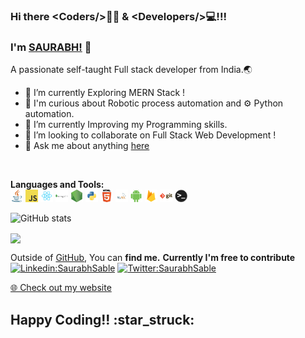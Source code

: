 ### Hi there &lt;Coders/&gt;👨‍💻 &  &lt;Developers/&gt;💻!!!
### I'm [SAURABH!](https://saurabhsable.me/) 👋

A passionate self-taught Full stack developer from India.:earth_asia:

- 🔭 I’m currently Exploring MERN Stack !
- 🤖 I'm curious about Robotic process automation and ⚙️ Python automation.
- 🌱 I’m currently Improving my Programming skills.
- 👯 I’m looking to collaborate on Full Stack Web Development !
- 💬 Ask me about anything [here](https://github.com/issues)
<br />

**Languages and Tools:**  
<code><img height="20" src="https://raw.githubusercontent.com/github/explore/80688e429a7d4ef2fca1e82350fe8e3517d3494d/topics/java/java.png"></code>
<code><img height="20" src="https://raw.githubusercontent.com/github/explore/80688e429a7d4ef2fca1e82350fe8e3517d3494d/topics/javascript/javascript.png"></code>
<code><img height="20" src="https://raw.githubusercontent.com/github/explore/80688e429a7d4ef2fca1e82350fe8e3517d3494d/topics/react/react.png"></code>
<code><img height="20" src="https://raw.githubusercontent.com/github/explore/5c058a388828bb5fde0bcafd4bc867b5bb3f26f3/topics/mongodb/mongodb.png"></code>
<code><img height="20" src="https://raw.githubusercontent.com/github/explore/80688e429a7d4ef2fca1e82350fe8e3517d3494d/topics/nodejs/nodejs.png"></code>
<code><img height="20" src="https://raw.githubusercontent.com/github/explore/80688e429a7d4ef2fca1e82350fe8e3517d3494d/topics/python/python.png"></code>
<code><img height="20" src="https://raw.githubusercontent.com/github/explore/80688e429a7d4ef2fca1e82350fe8e3517d3494d/topics/html/html.png"></code>
<code><img height="20" src="https://raw.githubusercontent.com/github/explore/80688e429a7d4ef2fca1e82350fe8e3517d3494d/topics/mysql/mysql.png"></code>
<code><img height="20" src="https://raw.githubusercontent.com/github/explore/80688e429a7d4ef2fca1e82350fe8e3517d3494d/topics/android/android.png"></code>
<code><img height="20" src="https://raw.githubusercontent.com/github/explore/80688e429a7d4ef2fca1e82350fe8e3517d3494d/topics/firebase/firebase.png"></code>
<code><img height="20" src="https://raw.githubusercontent.com/github/explore/80688e429a7d4ef2fca1e82350fe8e3517d3494d/topics/git/git.png"></code>
<code><img height="20" src="https://raw.githubusercontent.com/github/explore/80688e429a7d4ef2fca1e82350fe8e3517d3494d/topics/terminal/terminal.png"></code>


![GitHub stats](https://github-readme-stats.vercel.app/api?username=Wolverine3650&show_icons=true)


  <img align="center" src="https://github-readme-stats.vercel.app/api/top-langs/?username=Wolverine3650&layout=compact" />

<br />


Outside of [GitHub](https://github.com/Wolverine3650/), You can **find me.** 
**Currently I'm free to contribute**
[![Linkedin:SaurabhSable](https://img.shields.io/badge/-SaurabhSable-blue?style=flat-square&logo=Linkedin&logoColor=white&link=https://www.linkedin.com/in/saurabh-sable-696262170/)](https://www.linkedin.com/in/saurabh-sable-696262170/)
[![Twitter:SaurabhSable](https://img.shields.io/twitter/follow/SaurabhSable?style=social)](https://twitter.com/SaurabhSable18)

<p><a href="http://saurabhsable.me/">🌐 Check out my website</a></p>
 <h2>Happy Coding!! :star_struck: </h2>

